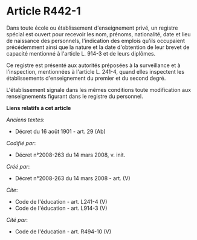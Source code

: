 # Article R442-1

Dans toute école ou établissement d'enseignement privé, un registre spécial est ouvert pour recevoir les nom, prénoms,
nationalité, date et lieu de naissance des personnels, l'indication des emplois qu'ils occupaient précédemment ainsi que la
nature et la date d'obtention de leur brevet de capacité mentionné à l'article L. 914-3 et de leurs diplômes. 

Ce registre est présenté aux autorités préposées à la surveillance et à l'inspection, mentionnées à l'article L. 241-4, quand
elles inspectent les établissements d'enseignement du premier et du second degré. 

L'établissement signale dans les mêmes conditions toute modification aux renseignements figurant dans le registre du
personnel.

**Liens relatifs à cet article**

_Anciens textes_:

  - Décret du 16 août 1901 - art. 29 (Ab)

_Codifié par_:

  - Décret n°2008-263 du 14 mars 2008, v. init.

_Créé par_:

  - Décret n°2008-263 du 14 mars 2008 - art. (V)

_Cite_:

  - Code de l'éducation - art. L241-4 (V)
  - Code de l'éducation - art. L914-3 (V)

_Cité par_:

  - Code de l'éducation - art. R494-10 (V)

